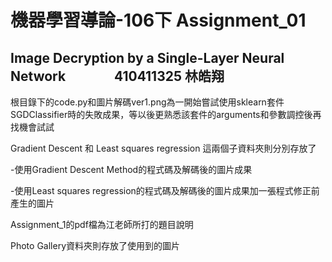 # 機器學習導論-106下 Assignment_01
## Image Decryption by a Single-Layer Neural Network　 　 　  410411325 林皓翔

根目錄下的code.py和圖片解碼ver1.png為一開始嘗試使用sklearn套件SGDClassifier時的失敗成果，等以後更熟悉該套件的arguments和參數調控後再找機會試試<p>
<p>
Gradient Descent 和 Least squares regression 這兩個子資料夾則分別存放了<p>
-使用Gradient Descent Method的程式碼及解碼後的圖片成果<p>
-使用Least squares regression的程式碼及解碼後的圖片成果加一張程式修正前產生的圖片<p>
<p>
Assignment_1的pdf檔為江老師所打的題目說明<p>
<p>
Photo Gallery資料夾則存放了使用到的圖片
